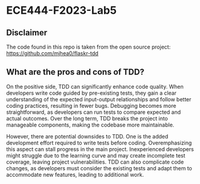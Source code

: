 # ECE444-F2023-Lab5

## Disclaimer
The code found in this repo is taken from the open source project: https://github.com/mjhea0/flaskr-tdd

## What are the pros and cons of TDD?

On the positive side, TDD can significantly enhance code quality. When developers write code guided by pre-existing tests, they gain a clear understanding of the expected input-output relationships and follow better coding practices, resulting in fewer bugs. Debugging becomes more straightforward, as developers can run tests to compare expected and actual outcomes. Over the long term, TDD breaks the project into manageable components, making the codebase more maintainable.

However, there are potential downsides to TDD. One is the added development effort required to write tests before coding. Overemphasizing this aspect can stall progress in the main project. Inexperienced developers might struggle due to the learning curve and may create incomplete test coverage, leaving project vulnerabilities. TDD can also complicate code changes, as developers must consider the existing tests and adapt them to accommodate new features, leading to additional work.
